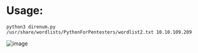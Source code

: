 # Usage:

`python3 direnum.py /usr/share/wordlists/PythonForPentesters/wordlist2.txt 10.10.109.209`

![image](https://github.com/h4md153v63n/Python_Scripts/assets/5091265/ccaa6449-8ba7-4e3a-b3c7-5f0a4e6ba7eb)
